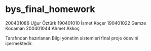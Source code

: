 # bys_final_homework

200401086 Uğur Öztürk
190401010 İsmet Koçer
190401022 Gamze Kocaman
200401044 Ahmet Akkoç

Tarafından hazırlanan Bilgi yönetim sistemleri final proje ödevini içermektedir. 
